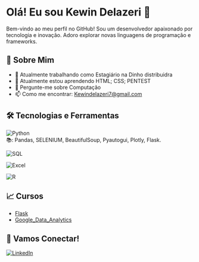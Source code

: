 # Olá! Eu sou Kewin Delazeri 👋

Bem-vindo ao meu perfil no GitHub! Sou um desenvolvedor apaixonado por tecnologia e inovação. Adoro explorar novas linguagens de programação e frameworks.

## 🚀 Sobre Mim

- 💼 Atualmente trabalhando como Estagiário na Dinho distribuidra
- 🌱 Atualmente estou aprendendo HTML; CSS; PENTEST
- 💬 Pergunte-me sobre Computação
- 📫 Como me encontrar: Kewindelazeri7@gmail.com

## 🛠️ Tecnologias e Ferramentas

![Python](https://img.shields.io/badge/-Python-333333?style=flat&logo=python)    
    📚: Pandas, SELENIUM, BeautifulSoup, Pyautogui, Plotly, Flask.
  
![SQL](https://img.shields.io/badge/-SQL-333333?style=flat&logo=sql)

![Excel](https://img.shields.io/badge/-Excel-333333?style=flat&logo=microsoft-excel)

![R](https://img.shields.io/badge/-R-333333?style=flat&logo=r)

## 📈 Cursos
- [Flask](https://cursos.alura.com.br/degree/certificate/79978f3c-d162-44b6-a2db-903fea994d59?lang)
- [Google_Data_Analytics](https://www.coursera.org/account/accomplishments/specialization/certificate/QDZA84DXFBSQ)


## 🤝 Vamos Conectar!

[![LinkedIn](https://img.shields.io/badge/LinkedIn-0077B5?style=for-the-badge&logo=linkedin&logoColor=white)](https://www.linkedin.com/in/kewin-delazeri-5ab567238/?originalSubdomain=br)
